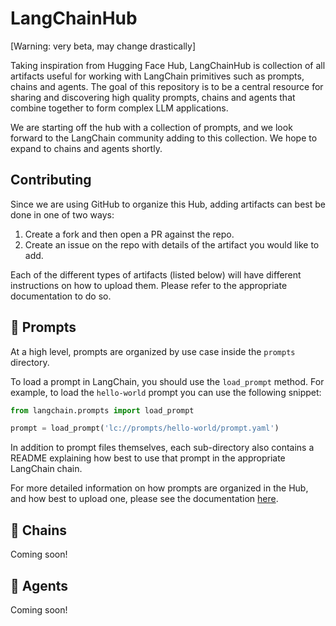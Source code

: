 # LangChainHub

[Warning: very beta, may change drastically]

Taking inspiration from Hugging Face Hub, LangChainHub is collection of all artifacts useful for working with LangChain primitives such as prompts, chains and agents. 
The goal of this repository is to be a central resource for sharing and discovering high quality prompts, chains and agents that combine together to form complex LLM applications.

We are starting off the hub with a collection of prompts, and we look forward to the LangChain community adding to this collection. We hope to expand to chains and agents shortly.

## Contributing

Since we are using GitHub to organize this Hub, adding artifacts can best be done in one of two ways:

1. Create a fork and then open a PR against the repo.
2. Create an issue on the repo with details of the artifact you would like to add.

Each of the different types of artifacts (listed below) will have different instructions on how to upload them.
Please refer to the appropriate documentation to do so.

## 📖 Prompts

At a high level, prompts are organized by use case inside the `prompts` directory.

To load a prompt in LangChain, you should use the `load_prompt` method. 
For example, to load the `hello-world` prompt you can use the following snippet:

```python
from langchain.prompts import load_prompt

prompt = load_prompt('lc://prompts/hello-world/prompt.yaml')
```

In addition to prompt files themselves, each sub-directory also contains a README explaining how best to use that prompt in the appropriate LangChain chain.

For more detailed information on how prompts are organized in the Hub, and how best to upload one, please see the documentation [here](./prompts/README.md).

## 🔗 Chains

Coming soon!


## 🤖 Agents

Coming soon!
